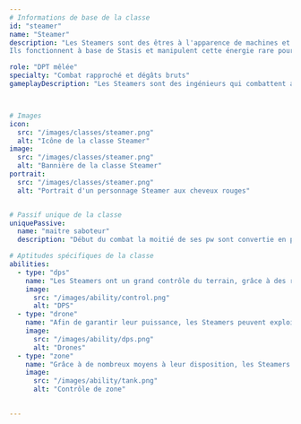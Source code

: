 ```yaml
---
# Informations de base de la classe
id: "steamer"
name: "Steamer"
description: "Les Steamers sont des êtres à l'apparence de machines et originaires de l'ancien peuple Sufokien.
Ils fonctionnent à base de Stasis et manipulent cette énergie rare pour effectuer des attaques à distance destructrices."

role: "DPT mêlée"
specialty: "Combat rapproché et dégâts bruts"
gameplayDescription: "Les Steamers sont des ingénieurs qui combattent avec l'aide de tourelles mécaniques. Leurs mécanismes leur permettent de contrôler le terrain et d'attaquer à distance, tandis qu'ils supportent leur équipe avec diverses capacités techniques."



# Images
icon:
  src: "/images/classes/steamer.png"
  alt: "Icône de la classe Steamer"
image:
  src: "/images/classes/steamer.png"
  alt: "Bannière de la classe Steamer"
portrait:
  src: "/images/classes/steamer.png"
  alt: "Portrait d'un personnage Steamer aux cheveux rouges"


# Passif unique de la classe
uniquePassive:
  name: "maitre saboteur"
  description: "Début du combat la moitié de ses pw sont convertie en ps il débloque microbot tourelle steamerator et canonnier il regagne 1 pw a la fin de son tours et 1 ps chaque fois que sa tourelle touche un enemi quand il regagne 1 ps et que sa jauge de ps est pleine il gagne 1 pw a la place le sort de la tourelle tape dans l'élément du dernier sort utilisé par le steamer"

# Aptitudes spécifiques de la classe
abilities:
  - type: "dps"
    name: "Les Steamers ont un grand contrôle du terrain, grâce à des rails facilitant les déplacements de leur équipe et à l'invocation de machines de combat."
    image:
      src: "/images/ability/control.png"
      alt: "DPS"
  - type: "drone"
    name: "Afin de garantir leur puissance, les Steamers peuvent exploiter les faiblesses d'une cible pour maximiser leurs dégâts."
    image:
      src: "/images/ability/dps.png"
      alt: "Drones" 
  - type: "zone"
    name: "Grâce à de nombreux moyens à leur disposition, les Steamers sont capables de se protéger ainsi que leur équipe."
    image:
      src: "/images/ability/tank.png"
      alt: "Contrôle de zone"
      

---
```

